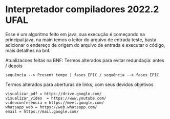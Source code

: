 # Interpretador compiladores 2022.2 UFAL

Esse é um algoritmo feito em java, sua execução é começando na principal.java, na main temos o leitor
do arquivo de entrada teste, basta adicionar o endereço de origem do arquivo de entrada e executar o código,
mais detalhes na bnf.

Atualizacoes feitas na BNF:
  Termos alterados para evitar redundaçia: antes / depois
  
    sequência --> Present tempo | fases_EPIC / sequência --> fases_EPIC
    
  Termos alterados para aberturas de links, com seus devidos objetivos
  
    visualizar_pdf = https://drive.google.com/
    visualizar_vídeo  = https://www.youtube.com/
    videoconferência = https://meet.google.com/
    whatsapp_web = https://web.whatsapp.com/
    email = https://mail.google.com/
